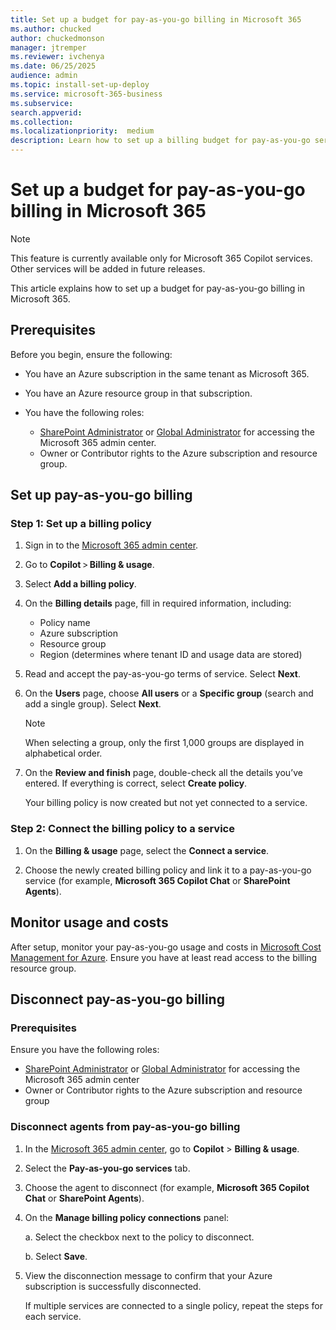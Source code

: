 ```yaml
---
title: Set up a budget for pay-as-you-go billing in Microsoft 365
ms.author: chucked
author: chuckedmonson
manager: jtremper
ms.reviewer: ivchenya
ms.date: 06/25/2025
audience: admin
ms.topic: install-set-up-deploy
ms.service: microsoft-365-business
ms.subservice:
search.appverid: 
ms.collection: 
ms.localizationpriority:  medium
description: Learn how to set up a billing budget for pay-as-you-go services in Microsoft 365.
---
```


# Set up a budget for pay-as-you-go billing in Microsoft 365

> [!NOTE]
> This feature is currently available only for Microsoft 365 Copilot services. Other services will be added in future releases.

This article explains how to set up a budget for pay-as-you-go billing in Microsoft 365.

## Prerequisites

Before you begin, ensure the following:

- You have an Azure subscription in the same tenant as Microsoft 365.

- You have an Azure resource group in that subscription.

- You have the following roles:

    - [SharePoint Administrator](/entra/identity/role-based-access-control/permissions-reference#sharepoint-administrator) or [Global Administrator](/entra/identity/role-based-access-control/permissions-reference#global-administrator) for accessing the Microsoft 365 admin center.
    - Owner or Contributor rights to the Azure subscription and resource group.

## Set up pay-as-you-go billing

### Step 1: Set up a billing policy

1. Sign in to the [Microsoft 365 admin center](https://admin.microsoft.com/Adminportal/Home).

2. Go to **Copilot** > **Billing & usage**.

3. Select **Add a billing policy**.

4. On the **Billing details** page, fill in required information, including:
    - Policy name
    - Azure subscription
    - Resource group
    - Region (determines where tenant ID and usage data are stored)

5. Read and accept the pay-as-you-go terms of service. Select **Next**.

7. On the **Users** page, choose **All users** or a **Specific group** (search and add a single group). Select **Next**.

    > [!NOTE]
    > When selecting a group, only the first 1,000 groups are displayed in alphabetical order.

8. On the **Review and finish** page, double-check all the details you’ve entered. If everything is correct, select **Create policy**.

    Your billing policy is now created but not yet connected to a service.

### Step 2: Connect the billing policy to a service

1. On the **Billing & usage** page, select the **Connect a service**.

2. Choose the newly created billing policy and link it to a pay-as-you-go service (for example, **Microsoft 365 Copilot Chat** or **SharePoint Agents**).

## Monitor usage and costs

After setup, monitor your pay-as-you-go usage and costs in [Microsoft Cost Management for Azure](https://portal.azure.com/#blade/Microsoft_Azure_CostManagement/Menu/costanalysis). Ensure you have at least read access to the billing resource group.

## Disconnect pay-as-you-go billing

### Prerequisites

Ensure you have the following roles:

- [SharePoint Administrator](/entra/identity/role-based-access-control/permissions-reference#sharepoint-administrator) or [Global Administrator](/entra/identity/role-based-access-control/permissions-reference#global-administrator) for accessing the Microsoft 365 admin center
- Owner or Contributor rights to the Azure subscription and resource group

### Disconnect agents from pay-as-you-go billing

1. In the [Microsoft 365 admin center](https://admin.microsoft.com/Adminportal/Home), go to **Copilot** > **Billing & usage**.

2. Select the **Pay-as-you-go services** tab.

3. Choose the agent to disconnect (for example, **Microsoft 365 Copilot Chat** or **SharePoint Agents**).

4. On the **Manage billing policy connections** panel:

    a. Select the checkbox next to the policy to disconnect.

    b. Select **Save**.

5. View the disconnection message to confirm that your Azure subscription is successfully disconnected.

    If multiple services are connected to a single policy, repeat the steps for each service.
